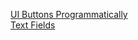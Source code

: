 

[UI Buttons Programmatically](https://stackoverflow.com/questions/24102191/make-a-uibutton-programmatically-in-swift)  
[Text Fields](https://forums.raywenderlich.com/t/nstextfield-whats-up-with-that/60577/2)
